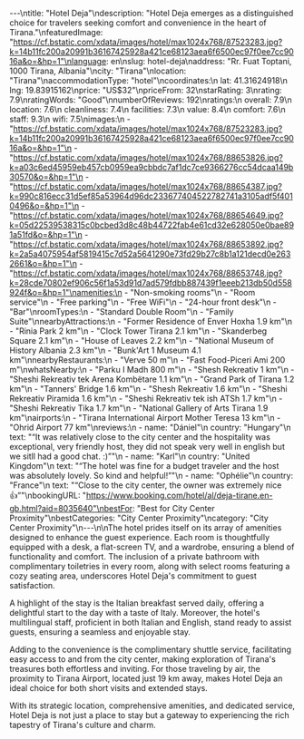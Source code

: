 ---\ntitle: "Hotel Deja"\ndescription: "Hotel Deja emerges as a distinguished choice for travelers seeking comfort and convenience in the heart of Tirana."\nfeaturedImage: "https://cf.bstatic.com/xdata/images/hotel/max1024x768/87523283.jpg?k=14b11fc200a20991b36167425928a421ce68123aea6f6500ec97f0ee7cc9016a&o=&hp=1"\nlanguage: en\nslug: hotel-deja\naddress: "Rr. Fuat Toptani, 1000 Tirana, Albania"\ncity: "Tirana"\nlocation: "Tirana"\naccommodationType: "hotel"\ncoordinates:\n  lat: 41.31624918\n  lng: 19.83915162\nprice: "US$32"\npriceFrom: 32\nstarRating: 3\nrating: 7.9\nratingWords: "Good"\nnumberOfReviews: 192\nratings:\n  overall: 7.9\n  location: 7.6\n  cleanliness: 7.4\n  facilities: 7.3\n  value: 8.4\n  comfort: 7.6\n  staff: 9.3\n  wifi: 7.5\nimages:\n  - "https://cf.bstatic.com/xdata/images/hotel/max1024x768/87523283.jpg?k=14b11fc200a20991b36167425928a421ce68123aea6f6500ec97f0ee7cc9016a&o=&hp=1"\n  - "https://cf.bstatic.com/xdata/images/hotel/max1024x768/88653826.jpg?k=a03c6ed45959eb457cb0959ea9cbbdc7af1dc7ce9366276cc54dcaa149b30570&o=&hp=1"\n  - "https://cf.bstatic.com/xdata/images/hotel/max1024x768/88654387.jpg?k=990c816ecc31d5ef85a53964d96dc233677404522782741a3105adf5f4010496&o=&hp=1"\n  - "https://cf.bstatic.com/xdata/images/hotel/max1024x768/88654649.jpg?k=05d22539538315c0bcbed3d8c48b44722fab4e61cd32e628050e0bae891a51fd&o=&hp=1"\n  - "https://cf.bstatic.com/xdata/images/hotel/max1024x768/88653892.jpg?k=2a5a4075954af5819415c7d52a5641290e73fd29b27c8b1a121decd0e2632661&o=&hp=1"\n  - "https://cf.bstatic.com/xdata/images/hotel/max1024x768/88653748.jpg?k=28cde70802ef906c56f1a53d91d7ad579fdbb887439f1eeeb213db50d558924f&o=&hp=1"\namenities:\n  - "Non-smoking rooms"\n  - "Room service"\n  - "Free parking"\n  - "Free WiFi"\n  - "24-hour front desk"\n  - "Bar"\nroomTypes:\n  - "Standard Double Room"\n  - "Family Suite"\nnearbyAttractions:\n  - "Former Residence of Enver Hoxha 1.9 km"\n  - "Rinia Park 2 km"\n  - "Clock Tower Tirana 2.1 km"\n  - "Skanderbeg Square 2.1 km"\n  - "House of Leaves 2.2 km"\n  - "National Museum of History Albania 2.3 km"\n  - "Bunk'Art 1 Museum 4.1 km"\nnearbyRestaurants:\n  - "Verve 50 m"\n  - "Fast Food-Piceri Ami 200 m"\nwhatsNearby:\n  - "Parku I Madh 800 m"\n  - "Shesh Rekreativ 1 km"\n  - "Sheshi Rekreativ tek Arena Kombëtare 1.1 km"\n  - "Grand Park of Tirana 1.2 km"\n  - "Tanners' Bridge 1.6 km"\n  - "Shesh Rekreativ 1.6 km"\n  - "Sheshi Rekreativ Piramida 1.6 km"\n  - "Sheshi Rekreativ tek ish ATSh 1.7 km"\n  - "Sheshi Rekreativ Tika 1.7 km"\n  - "National Gallery of Arts Tirana 1.9 km"\nairports:\n  - "Tirana International Airport Mother Teresa 13 km"\n  - "Ohrid Airport 77 km"\nreviews:\n  - name: "Dániel"\n    country: "Hungary"\n    text: "“It was relatively close to the city center and the hospitality was exceptional, very friendly host, they did not speak very well in english but we sitll had a good chat. :)”"\n  - name: "Karl"\n    country: "United Kingdom"\n    text: "“The hotel was fine for a budget traveler and the host was absolutely lovely. So kind and helpful!”"\n  - name: "Ophélie"\n    country: "France"\n    text: "“Close to the city center, the owner was extremely nice 👍”"\nbookingURL: "https://www.booking.com/hotel/al/deja-tirane.en-gb.html?aid=8035640"\nbestFor: "Best for City Center Proximity"\nbestCategories: "City Center Proximity"\ncategory: "City Center Proximity"\n---\n\nThe hotel prides itself on its array of amenities designed to enhance the guest experience. Each room is thoughtfully equipped with a desk, a flat-screen TV, and a wardrobe, ensuring a blend of functionality and comfort. The inclusion of a private bathroom with complimentary toiletries in every room, along with select rooms featuring a cozy seating area, underscores Hotel Deja's commitment to guest satisfaction.

A highlight of the stay is the Italian breakfast served daily, offering a delightful start to the day with a taste of Italy. Moreover, the hotel's multilingual staff, proficient in both Italian and English, stand ready to assist guests, ensuring a seamless and enjoyable stay.

Adding to the convenience is the complimentary shuttle service, facilitating easy access to and from the city center, making exploration of Tirana's treasures both effortless and inviting. For those traveling by air, the proximity to Tirana Airport, located just 19 km away, makes Hotel Deja an ideal choice for both short visits and extended stays.

With its strategic location, comprehensive amenities, and dedicated service, Hotel Deja is not just a place to stay but a gateway to experiencing the rich tapestry of Tirana's culture and charm.